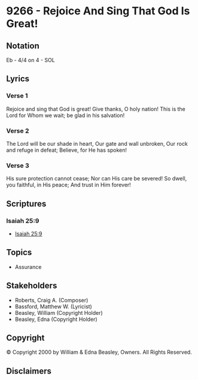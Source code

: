 # 9266 - Rejoice And Sing That God Is Great!

## Notation

Eb - 4/4 on 4 - SOL

## Lyrics

### Verse 1

Rejoice and sing that God is great! Give thanks, O holy nation! This is the Lord for Whom we wait; be glad in his salvation!

### Verse 2

The Lord will be our shade in heart, Our gate and wall unbroken, Our rock and refuge in defeat; Believe, for He has spoken!

### Verse 3

His sure protection cannot cease; Nor can His care be severed! So dwell, you faithful, in His peace; And trust in Him forever!


## Scriptures

### Isaiah 25:9

- [Isaiah 25:9](https://www.biblegateway.com/passage/?search=Isaiah%2025%3A9)


## Topics

- Assurance

## Stakeholders

- Roberts, Craig A. (Composer)
- Bassford, Matthew W. (Lyricist)
- Beasley, William (Copyright Holder)
- Beasley, Edna (Copyright Holder)

## Copyright

© Copyright 2000 by William & Edna Beasley, Owners. All Rights Reserved.


## Disclaimers


